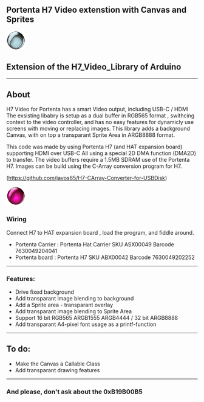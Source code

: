 ## Portenta H7 Video extenstion with Canvas and Sprites
![logo](/images/orb2.png?raw=true)
## Extension of the H7_Video_Library of Arduino
____

## About

H7 Video for Portenta has a smart Video output, including USB-C / HDMI
The exsisting libabry is setup as a dual buffer in RGB565 format , swithcing context to the video controller, and has no easy features for dynamicly use screens with moving or replacing images.
This library adds a background Canvas, with on top a transparant Sprite Area in ARGB8888 format.

This code was made by using Portenta H7 (and HAT expansion board) supporting HDMI over USB-C
All using a special 2D DMA function (DMA2D) to transfer. The video buffers require a 1.5MB SDRAM use of the Portenta H7.
Images can be build using the C-Array conversion program for H7.

(https://github.com/javos65/H7-CArray-Converter-for-USBDisk)


![logo](/images/orb1.png?raw=true)

### Wiring

Connect H7 to HAT expansion board , load the program, and fiddle around.
*  Portenta Carrier :     Portenta Hat Carrier  SKU ASX00049 Barcode 7630049204041
*  Portenta board :       Portenta H7           SKU ABX00042 Barcode 7630049202252 

___

### Features:
+ Drive fixed background
+ Add transparant image blending to background
+ Add a Sprite area - transparant overlay
+ Add transparant image blending to Sprite Area
+ Support 16 bit RGB565 ARGB1555 ARGB4444  / 32 bit ARGB8888
+ Add transparant A4-pixel font usage as a printf-function


___

## To do:
+ Make the Canvas a Callable Class
+ Add transparant drawing features

___

### And please, don't ask about the 0xB19B00B5

